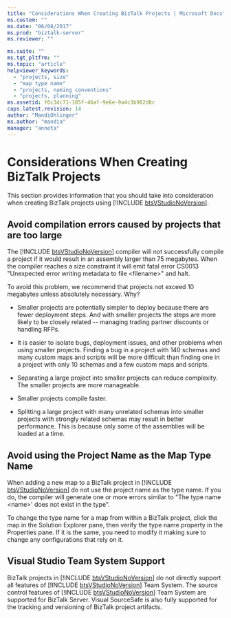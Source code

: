```yaml
---
title: "Considerations When Creating BizTalk Projects | Microsoft Docs"
ms.custom: ""
ms.date: "06/08/2017"
ms.prod: "biztalk-server"
ms.reviewer: ""

ms.suite: ""
ms.tgt_pltfrm: ""
ms.topic: "article"
helpviewer_keywords: 
  - "projects, size"
  - "map type name"
  - "projects, naming conventions"
  - "projects, planning"
ms.assetid: f6c3dc71-105f-46af-9e6e-9a4c3b982d8c
caps.latest.revision: 14
author: "MandiOhlinger"
ms.author: "mandia"
manager: "anneta"
---
```

# Considerations When Creating BizTalk Projects
This section provides information that you should take into consideration when creating BizTalk projects using [!INCLUDE [btsVStudioNoVersion](../includes/btsvstudionoversion-md.md)].  
  
## Avoid compilation errors caused by projects that are too large  
 The [!INCLUDE [btsVStudioNoVersion](../includes/btsvstudionoversion-md.md)] compiler will not successfully compile a project if it would result in an assembly larger than 75 megabytes. When the compiler reaches a size constraint it will emit fatal error CS0013 "Unexpected error writing metadata to file \<filename\>" and halt.  
  
 To avoid this problem, we recommend that projects not exceed 10 megabytes unless absolutely necessary. Why?  
  
-   Smaller projects are potentially simpler to deploy because there are fewer deployment steps. And with smaller projects the steps are more likely to be closely related -- managing trading partner discounts or handling RFPs.  
  
-   It is easier to isolate bugs, deployment issues, and other problems when using smaller projects. Finding a bug in a project with 140 schemas and many custom maps and scripts will be more difficult than finding one in a project with only 10 schemas and a few custom maps and scripts.  
  
-   Separating a large project into smaller projects can reduce complexity. The smaller projects are more manageable.  
  
-   Smaller projects compile faster.  
  
-   Splitting a large project with many unrelated schemas into smaller projects with strongly related schemas may result in better performance. This is because only some of the assemblies will be loaded at a time.  
  
## Avoid using the Project Name as the Map Type Name  
 When adding a new map to a BizTalk project in [!INCLUDE [btsVStudioNoVersion](../includes/btsvstudionoversion-md.md)] do not use the project name as the type name. If you do, the compiler will generate one or more errors similar to "The type name \<name\>' does not exist in the type".  
  
 To change the type name for a map from within a BizTalk project, click the map in the Solution Explorer pane, then verify the type name property in the Properties pane. If it is the same, you need to modify it making sure to change any configurations that rely on it.  
  
## Visual Studio Team System Support  
 BizTalk projects in [!INCLUDE [btsVStudioNoVersion](../includes/btsvstudionoversion-md.md)] do not directly support all features of [!INCLUDE [btsVStudioNoVersion](../includes/btsvstudionoversion-md.md)] Team System. The source control features of [!INCLUDE [btsVStudioNoVersion](../includes/btsvstudionoversion-md.md)] Team System are supported for BizTalk Server. Visual SourceSafe is also fully supported for the tracking and versioning of BizTalk project artifacts.